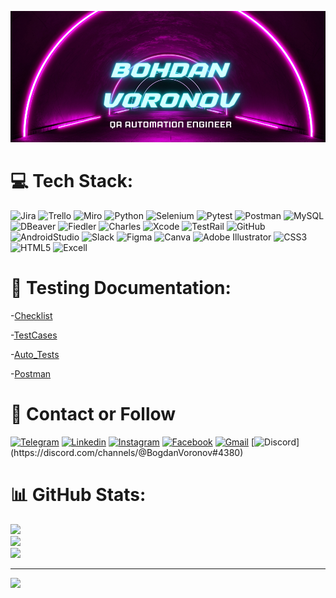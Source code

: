 ![HEADER](https://github.com/boxdvnxvoronov/boxdvnxvoronov/blob/main/image/Liceria%20Company.png)

# 💻 Tech Stack:
![Jira](https://img.shields.io/badge/jira-%230A0FFF.svg?style=for-the-badge&logo=jira&logoColor=white) ![Trello](https://img.shields.io/badge/Trello-%23026AA7.svg?style=for-the-badge&logo=Trello&logoColor=white) ![Miro](https://img.shields.io/badge/-Miro-090909?style=for-the-badge&logo=miro&logoColor=yellow) ![Python](https://img.shields.io/badge/python-3670A0?style=for-the-badge&logo=python&logoColor=ffdd54) ![Selenium](https://img.shields.io/badge/-Selenium-090909?style=for-the-badge&logo=selenium&logoColor=090909?) ![Pytest](https://img.shields.io/badge/-Pytest-090909?style=for-the-badge&logo=pytest&logoColor=090909?) ![Postman](https://img.shields.io/badge/Postman-FF6C37?style=for-the-badge&logo=postman&logoColor=white) ![MySQL](https://img.shields.io/badge/mysql-%2300f.svg?style=for-the-badge&logo=mysql&logoColor=white) ![DBeaver](https://img.shields.io/badge/DBeaver-%23026AA7.svg?style=for-the-badge&logo=DBeaver&logoColor=white) ![Fiedler](https://img.shields.io/badge/Fiedler-%230A0FFF.svg?style=for-the-badge&logo=Fiedler&logoColor=white) ![Charles](https://img.shields.io/badge/Charles-%23026AA7.svg?style=for-the-badge&logo=Charles&logoColor=white)
![Xcode](https://img.shields.io/badge/-Xcode-090909?style=for-the-badge&logo=xcode&logoColor=9cf) ![TestRail](https://img.shields.io/badge/TestRail-%230A0FFF.svg?style=for-the-badge&logo=TestRail&logoColor=white) ![GitHub](https://img.shields.io/badge/-GitHub-090909?style=for-the-badge&logo=Github&logoColor=white)
![AndroidStudio](https://img.shields.io/badge/-AndroidStudio-090909?style=for-the-badge&logo=AndroidStudio&logoColor=27A0)
![Slack](https://img.shields.io/badge/-Slack-090909?style=for-the-badge&logo=Slack&logoColor=yellow) ![Figma](https://img.shields.io/badge/figma-%23F24E1E.svg?style=for-the-badge&logo=figma&logoColor=white) ![Canva](https://img.shields.io/badge/Canva-%2300C4CC.svg?style=for-the-badge&logo=Canva&logoColor=white) ![Adobe Illustrator](https://img.shields.io/badge/adobeillustrator-%23FF9A00.svg?style=for-the-badge&logo=adobeillustrator&logoColor=white) ![CSS3](https://img.shields.io/badge/css3-%231572B6.svg?style=for-the-badge&logo=css3&logoColor=white) ![HTML5](https://img.shields.io/badge/html5-%23E34F26.svg?style=for-the-badge&logo=html5&logoColor=white)  ![Excell](https://img.shields.io/badge/excell-%23E34F26.svg?style=for-the-badge&logo=excell&logoColor=white)

# 📑 Testing Documentation:

-[Checklist](https://github.com/boxdvnxvoronov/checklists/blob/main/pdfs/CheckListTwitchAndroid-examp.pdf)

-[TestCases](https://github.com/boxdvnxvoronov/Testcases/blob/main/pdfs/TestCaseTwitchPortfolio.pdf)

-[Auto_Tests](https://github.com/boxdvnxvoronov/auto_tests)

-[Postman](https://www.postman.com/bohdvnxvoronov/workspace/my-workspace/collection/23403823-64bdfb53-e9c6-4052-835c-d5bbceaebad5?ctx=documentation)





# 🚀 Contact or Follow 
[![Telegram](https://img.shields.io/badge/-Telegram-090909?style=for-the-badge&logo=telegram&logoColor=27A0)](https://t.me/bogdanvoronov95)
[![Linkedin](https://img.shields.io/badge/-Linkedin-090909?style=for-the-badge&logo=linkedin&logoColor=27a)](https://www.linkedin.com/in/bogdan-voronov-04941a236/)
[![Instagram](https://img.shields.io/badge/-instagram-090909?style=for-the-badge&logo=instagram&logoColor=27A0)](https://www.instagram.com/bohdvnxvoronov/)
[![Facebook](https://img.shields.io/badge/-Facebook-090909?style=for-the-badge&logo=facebook&logoColor=27A0)](https://www.facebook.com/profile.php?id=100009134902197)
[![Gmail](https://img.shields.io/badge/-Gmail-090909?style=for-the-badge&logo=Gmail&logoColor=27A0)](https://mail.google.com/mail/u/1/#inbox)
[![Discord](https://img.shields.io/badge/-Discord-090909?style=for-the-badge&logo=Discord&logoColor=090909?)](https://discord.com/channels/@BogdanVoronov#4380)


# 📊 GitHub Stats:
![](https://github-readme-stats.vercel.app/api?username=boxdvnxvoronov&theme=midnight-purple&hide_border=false&include_all_commits=false&count_private=false)<br/>
![](https://github-readme-streak-stats.herokuapp.com/?user=boxdvnxvoronov&theme=midnight-purple&hide_border=false)<br/>
![](https://github-readme-stats.vercel.app/api/top-langs/?username=boxdvnxvoronov&theme=midnight-purple&hide_border=false&include_all_commits=false&count_private=false&layout=compact)

---
[![](https://visitcount.itsvg.in/api?id=boxdvnxvoronov&icon=0&color=0)](https://visitcount.itsvg.in)

<!-- Proudly created with GPRM ( https://gprm.itsvg.in ) -->
